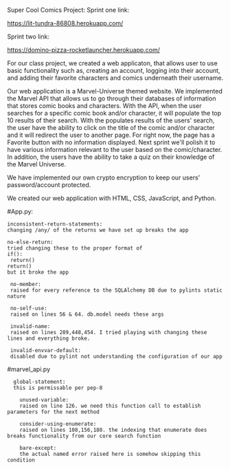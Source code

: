 Super Cool Comics Project:
Sprint one link:

https://lit-tundra-86808.herokuapp.com/


Sprint two link:

https://domino-pizza-rocketlauncher.herokuapp.com/

For our class project, we created a web applicaton, that allows user to use basic functionality such as, creating an account, logging into their account, and adding their favorite characters and comics underneath their username.

Our web application is a Marvel-Universe themed website. We implemented the Marvel API that allows us to go through their databases of information that stores comic books and characters. With the API, when the user searches for a specific comic book and/or character, it will populate the top 10 results of their search. With the populates results of the users' search, the user have the ability to click on the title of the comic and/or character and it will redirect the user to another page. For right now, the page has a Favorite button with no information displayed. Next sprint we'll polish it to have various information relevant to the user based on the comic/character. In addition, the users have the ability to take a quiz on their knowledge of the Marvel Universe.

We have implemented our own crypto encryption to keep our users' password/account protected.

We created our web application with HTML, CSS, JavaScript, and Python.


#App.py:

    inconsistent-return-statements:
    changing /any/ of the returns we have set up breaks the app

    no-else-return:
    tried changing these to the proper format of 
    if():
     return()
    return()
    but it broke the app
        
     no-member:
     raised for every reference to the SQLAlchemy DB due to pylints static nature
        
     no-self-use:
     raised on lines 56 & 64. db.model needs these args
        
     invalid-name:
     raised on lines 289,448,454. I tried playing with changing these lines and everything broke.
        
     invalid-envvar-default:
     disabled due to pylint not understanding the configuration of our app
        
#marvel_api.py        
        
      global-statement:
      this is permissable per pep-8
        
    	unused-variable:
	    raised on line 126. we need this function call to establish parameters for the next method
    
    	consider-using-enumerate:
    	raised on lines 108,156,180. the indexing that enumerate does breaks functionality from our core search function
    
    	bare-except:
    	the actual named error raised here is somehow skipping this condition

